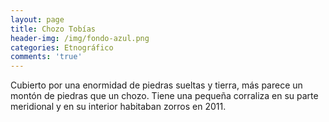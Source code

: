 ```yaml
---
layout: page
title: Chozo Tobías
header-img: /img/fondo-azul.png
categories: Etnográfico
comments: 'true'
---
```



Cubierto por una enormidad de piedras sueltas y tierra, más parece un montón de piedras que un chozo. Tiene una pequeña corraliza en su parte meridional y en su interior habitaban zorros en 2011.

<div class="photo-gallery">
<ul>
</ul>
</div>
